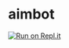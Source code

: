 # aimbot

[![Run on Repl.it](https://repl.it/badge/github/Battlesquid/aimbot)](https://repl.it/github/Battlesquid/aimbot)